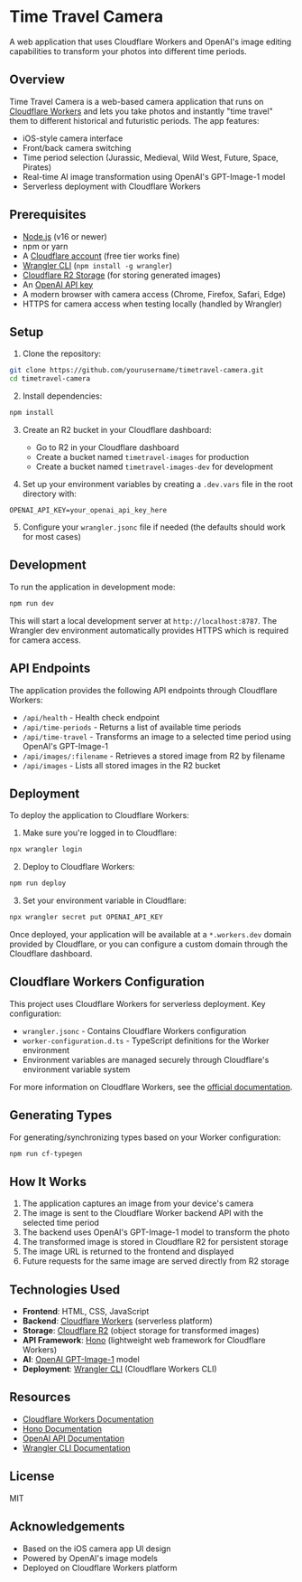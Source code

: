 # Time Travel Camera

A web application that uses Cloudflare Workers and OpenAI's image editing capabilities to transform your photos into different time periods.

## Overview

Time Travel Camera is a web-based camera application that runs on [Cloudflare Workers](https://workers.cloudflare.com/) and lets you take photos and instantly "time travel" them to different historical and futuristic periods. The app features:

- iOS-style camera interface
- Front/back camera switching 
- Time period selection (Jurassic, Medieval, Wild West, Future, Space, Pirates)
- Real-time AI image transformation using OpenAI's GPT-Image-1 model
- Serverless deployment with Cloudflare Workers

## Prerequisites

- [Node.js](https://nodejs.org/) (v16 or newer)
- npm or yarn
- A [Cloudflare account](https://dash.cloudflare.com/sign-up) (free tier works fine)
- [Wrangler CLI](https://developers.cloudflare.com/workers/wrangler/install-and-update/) (`npm install -g wrangler`)
- [Cloudflare R2 Storage](https://www.cloudflare.com/products/r2/) (for storing generated images)
- An [OpenAI API key](https://platform.openai.com/api-keys)
- A modern browser with camera access (Chrome, Firefox, Safari, Edge)
- HTTPS for camera access when testing locally (handled by Wrangler)

## Setup

1. Clone the repository:
```bash
git clone https://github.com/yourusername/timetravel-camera.git
cd timetravel-camera
```

2. Install dependencies:
```bash
npm install
```

3. Create an R2 bucket in your Cloudflare dashboard:
   - Go to R2 in your Cloudflare dashboard
   - Create a bucket named `timetravel-images` for production
   - Create a bucket named `timetravel-images-dev` for development

4. Set up your environment variables by creating a `.dev.vars` file in the root directory with:
```
OPENAI_API_KEY=your_openai_api_key_here
```

5. Configure your `wrangler.jsonc` file if needed (the defaults should work for most cases)

## Development

To run the application in development mode:

```bash
npm run dev
```

This will start a local development server at `http://localhost:8787`. The Wrangler dev environment automatically provides HTTPS which is required for camera access.

## API Endpoints

The application provides the following API endpoints through Cloudflare Workers:

- `/api/health` - Health check endpoint
- `/api/time-periods` - Returns a list of available time periods
- `/api/time-travel` - Transforms an image to a selected time period using OpenAI's GPT-Image-1
- `/api/images/:filename` - Retrieves a stored image from R2 by filename
- `/api/images` - Lists all stored images in the R2 bucket

## Deployment

To deploy the application to Cloudflare Workers:

1. Make sure you're logged in to Cloudflare:
```bash
npx wrangler login
```

2. Deploy to Cloudflare Workers:
```bash
npm run deploy
```

3. Set your environment variable in Cloudflare:
```bash
npx wrangler secret put OPENAI_API_KEY
```

Once deployed, your application will be available at a `*.workers.dev` domain provided by Cloudflare, or you can configure a custom domain through the Cloudflare dashboard.

## Cloudflare Workers Configuration

This project uses Cloudflare Workers for serverless deployment. Key configuration:

- `wrangler.jsonc` - Contains Cloudflare Workers configuration
- `worker-configuration.d.ts` - TypeScript definitions for the Worker environment
- Environment variables are managed securely through Cloudflare's environment variable system

For more information on Cloudflare Workers, see the [official documentation](https://developers.cloudflare.com/workers/).

## Generating Types

For generating/synchronizing types based on your Worker configuration:

```bash
npm run cf-typegen
```

## How It Works

1. The application captures an image from your device's camera
2. The image is sent to the Cloudflare Worker backend API with the selected time period
3. The backend uses OpenAI's GPT-Image-1 model to transform the photo
4. The transformed image is stored in Cloudflare R2 for persistent storage
5. The image URL is returned to the frontend and displayed
6. Future requests for the same image are served directly from R2 storage

## Technologies Used

- **Frontend**: HTML, CSS, JavaScript
- **Backend**: [Cloudflare Workers](https://workers.cloudflare.com/) (serverless platform)
- **Storage**: [Cloudflare R2](https://www.cloudflare.com/products/r2/) (object storage for transformed images)
- **API Framework**: [Hono](https://hono.dev/) (lightweight web framework for Cloudflare Workers)
- **AI**: [OpenAI GPT-Image-1](https://platform.openai.com/docs/guides/images) model
- **Deployment**: [Wrangler CLI](https://developers.cloudflare.com/workers/wrangler/) (Cloudflare Workers CLI)

## Resources

- [Cloudflare Workers Documentation](https://developers.cloudflare.com/workers/)
- [Hono Documentation](https://hono.dev/)
- [OpenAI API Documentation](https://platform.openai.com/docs/api-reference)
- [Wrangler CLI Documentation](https://developers.cloudflare.com/workers/wrangler/)

## License

MIT

## Acknowledgements

- Based on the iOS camera app UI design
- Powered by OpenAI's image models
- Deployed on Cloudflare Workers platform